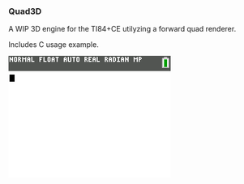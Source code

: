 ### Quad3D 

A WIP 3D engine for the TI84+CE utilyzing a forward quad renderer. 

Includes C usage example.

![](https://github.com/Zaalan3/Quad3D/blob/master/capture.png) 